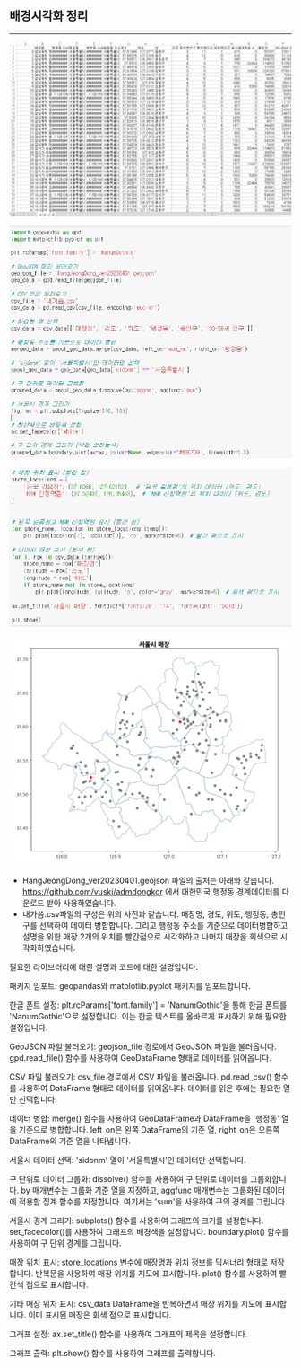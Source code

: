 ## 배경시각화 정리

---

![그림1](img/%EB%82%B4%EA%B0%80%EC%94%80%EA%B7%B8%EB%A6%BC.png)

![그림2](img/%EC%84%9C%EC%88%9C0.png)

![그림3](img/%EC%84%9C%EC%88%9C1.png)

![서울시매장](img/%EC%84%9C%EC%9A%B8%EC%8B%9C%EB%A7%A4%EC%9E%A5.png)

- HangJeongDong_ver20230401.geojson 파일의 출처는 아래와 같습니다.
  https://github.com/vuski/admdongkor 에서 대한민국 행정동 경계데이터를 다운로드 받아 사용하였습니다.
- 내가씀.csv파일의 구성은 위의 사진과 같습니다. 매장명, 경도, 위도, 행정동, 총인구를 선택하여 데이터 병합합니다. 그리고 행정동 주소를 기준으로 데이터병합하고 설명을 위한 매장 2개의 위치를 빨간점으로 시각화하고 나머지 매장을 회색으로 시각화하였습니다.

필요한 라이브러리에 대한 설명과 코드에 대한 설명입니다.

패키지 임포트:
geopandas와 matplotlib.pyplot 패키지를 임포트합니다.

한글 폰트 설정:
plt.rcParams['font.family'] = 'NanumGothic'을 통해 한글 폰트를 'NanumGothic'으로 설정합니다. 이는 한글 텍스트를 올바르게 표시하기 위해 필요한 설정입니다.

GeoJSON 파일 불러오기:
geojson_file 경로에서 GeoJSON 파일을 불러옵니다.
gpd.read_file() 함수를 사용하여 GeoDataFrame 형태로 데이터를 읽어옵니다.

CSV 파일 불러오기:
csv_file 경로에서 CSV 파일을 불러옵니다.
pd.read_csv() 함수를 사용하여 DataFrame 형태로 데이터를 읽어옵니다.
데이터를 읽은 후에는 필요한 열만 선택합니다.

데이터 병합:
merge() 함수를 사용하여 GeoDataFrame과 DataFrame을 '행정동' 열을 기준으로 병합합니다.
left_on은 왼쪽 DataFrame의 기준 열, right_on은 오른쪽 DataFrame의 기준 열을 나타냅니다.

서울시 데이터 선택:
'sidonm' 열이 '서울특별시'인 데이터만 선택합니다.

구 단위로 데이터 그룹화:
dissolve() 함수를 사용하여 구 단위로 데이터를 그룹화합니다.
by 매개변수는 그룹화 기준 열을 지정하고, aggfunc 매개변수는 그룹화된 데이터에 적용할 집계 함수를 지정합니다. 여기서는 'sum'을 사용하여 구의 경계를 그립니다.

서울시 경계 그리기:
subplots() 함수를 사용하여 그래프의 크기를 설정합니다.
set_facecolor()를 사용하여 그래프의 배경색을 설정합니다.
boundary.plot() 함수를 사용하여 구 단위 경계를 그립니다.

매장 위치 표시:
store_locations 변수에 매장명과 위치 정보를 딕셔너리 형태로 저장합니다.
반복문을 사용하여 매장 위치를 지도에 표시합니다.
plot() 함수를 사용하여 빨간색 점으로 표시합니다.

기타 매장 위치 표시:
csv_data DataFrame을 반복하면서 매장 위치를 지도에 표시합니다.
이미 표시된 매장은 회색 점으로 표시합니다.

그래프 설정:
ax.set_title() 함수를 사용하여 그래프의 제목을 설정합니다.

그래프 출력:
plt.show() 함수를 사용하여 그래프를 출력합니다.
